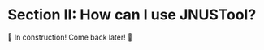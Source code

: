 # Section II: How can I use JNUSTool?

:construction: In construction! Come back later! :construction: